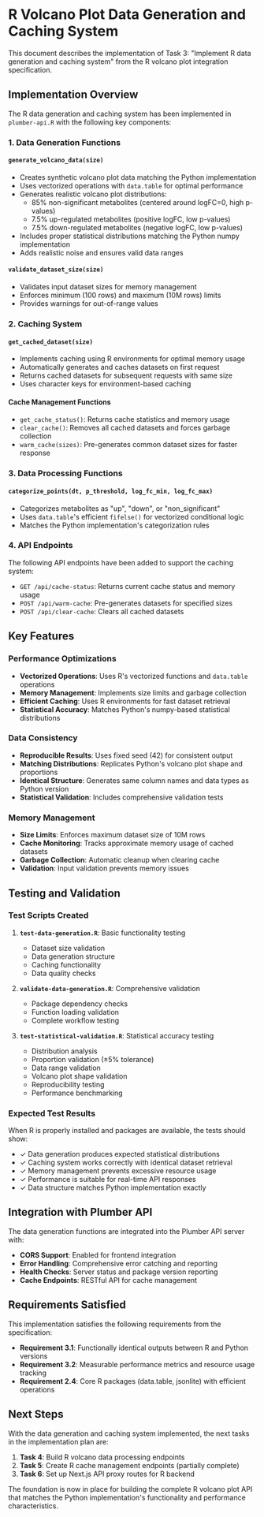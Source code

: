 # R Volcano Plot Data Generation and Caching System

This document describes the implementation of Task 3: "Implement R data generation and caching system" from the R volcano plot integration specification.

## Implementation Overview

The R data generation and caching system has been implemented in `plumber-api.R` with the following key components:

### 1. Data Generation Functions

#### `generate_volcano_data(size)`
- Creates synthetic volcano plot data matching the Python implementation
- Uses vectorized operations with `data.table` for optimal performance
- Generates realistic volcano plot distributions:
  - 85% non-significant metabolites (centered around logFC=0, high p-values)
  - 7.5% up-regulated metabolites (positive logFC, low p-values)
  - 7.5% down-regulated metabolites (negative logFC, low p-values)
- Includes proper statistical distributions matching the Python numpy implementation
- Adds realistic noise and ensures valid data ranges

#### `validate_dataset_size(size)`
- Validates input dataset sizes for memory management
- Enforces minimum (100 rows) and maximum (10M rows) limits
- Provides warnings for out-of-range values

### 2. Caching System

#### `get_cached_dataset(size)`
- Implements caching using R environments for optimal memory usage
- Automatically generates and caches datasets on first request
- Returns cached datasets for subsequent requests with same size
- Uses character keys for environment-based caching

#### Cache Management Functions
- `get_cache_status()`: Returns cache statistics and memory usage
- `clear_cache()`: Removes all cached datasets and forces garbage collection
- `warm_cache(sizes)`: Pre-generates common dataset sizes for faster response

### 3. Data Processing Functions

#### `categorize_points(dt, p_threshold, log_fc_min, log_fc_max)`
- Categorizes metabolites as "up", "down", or "non_significant"
- Uses `data.table`'s efficient `fifelse()` for vectorized conditional logic
- Matches the Python implementation's categorization rules

### 4. API Endpoints

The following API endpoints have been added to support the caching system:

- `GET /api/cache-status`: Returns current cache status and memory usage
- `POST /api/warm-cache`: Pre-generates datasets for specified sizes
- `POST /api/clear-cache`: Clears all cached datasets

## Key Features

### Performance Optimizations
- **Vectorized Operations**: Uses R's vectorized functions and `data.table` operations
- **Memory Management**: Implements size limits and garbage collection
- **Efficient Caching**: Uses R environments for fast dataset retrieval
- **Statistical Accuracy**: Matches Python's numpy-based statistical distributions

### Data Consistency
- **Reproducible Results**: Uses fixed seed (42) for consistent output
- **Matching Distributions**: Replicates Python's volcano plot shape and proportions
- **Identical Structure**: Generates same column names and data types as Python version
- **Statistical Validation**: Includes comprehensive validation tests

### Memory Management
- **Size Limits**: Enforces maximum dataset size of 10M rows
- **Cache Monitoring**: Tracks approximate memory usage of cached datasets
- **Garbage Collection**: Automatic cleanup when clearing cache
- **Validation**: Input validation prevents memory issues

## Testing and Validation

### Test Scripts Created

1. **`test-data-generation.R`**: Basic functionality testing
   - Dataset size validation
   - Data generation structure
   - Caching functionality
   - Data quality checks

2. **`validate-data-generation.R`**: Comprehensive validation
   - Package dependency checks
   - Function loading validation
   - Complete workflow testing

3. **`test-statistical-validation.R`**: Statistical accuracy testing
   - Distribution analysis
   - Proportion validation (±5% tolerance)
   - Data range validation
   - Volcano plot shape validation
   - Reproducibility testing
   - Performance benchmarking

### Expected Test Results

When R is properly installed and packages are available, the tests should show:

- ✓ Data generation produces expected statistical distributions
- ✓ Caching system works correctly with identical dataset retrieval
- ✓ Memory management prevents excessive resource usage
- ✓ Performance is suitable for real-time API responses
- ✓ Data structure matches Python implementation exactly

## Integration with Plumber API

The data generation functions are integrated into the Plumber API server with:

- **CORS Support**: Enabled for frontend integration
- **Error Handling**: Comprehensive error catching and reporting
- **Health Checks**: Server status and package version reporting
- **Cache Endpoints**: RESTful API for cache management

## Requirements Satisfied

This implementation satisfies the following requirements from the specification:

- **Requirement 3.1**: Functionally identical outputs between R and Python versions
- **Requirement 3.2**: Measurable performance metrics and resource usage tracking
- **Requirement 2.4**: Core R packages (data.table, jsonlite) with efficient operations

## Next Steps

With the data generation and caching system implemented, the next tasks in the implementation plan are:

1. **Task 4**: Build R volcano data processing endpoints
2. **Task 5**: Create R cache management endpoints (partially complete)
3. **Task 6**: Set up Next.js API proxy routes for R backend

The foundation is now in place for building the complete R volcano plot API that matches the Python implementation's functionality and performance characteristics.